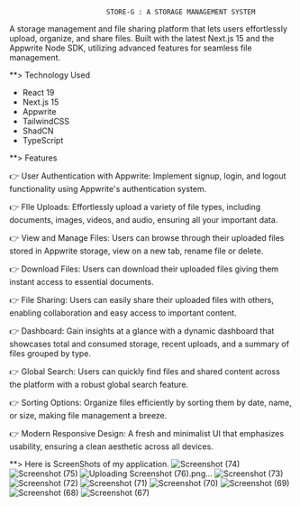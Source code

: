                             STORE-G : A STORAGE MANAGEMENT SYSTEM
A storage management and file sharing platform that lets users effortlessly upload, organize, and share files. Built with the latest Next.js 15 and the Appwrite Node SDK, utilizing advanced features for seamless file management.

**> Technology Used
- React 19
- Next.js 15
- Appwrite
- TailwindCSS
- ShadCN
- TypeScript

 **> Features
 
👉 User Authentication with Appwrite: Implement signup, login, and logout functionality using Appwrite's authentication system.

👉 FIle Uploads: Effortlessly upload a variety of file types, including documents, images, videos, and audio, ensuring all your important data.

👉 View and Manage Files: Users can browse through their uploaded files stored in Appwrite storage, view on a new tab, rename file or delete.

👉 Download Files: Users can download their uploaded files giving them instant access to essential documents.

👉 File Sharing: Users can easily share their uploaded files with others, enabling collaboration and easy access to important content.

👉 Dashboard: Gain insights at a glance with a dynamic dashboard that showcases total and consumed storage, recent uploads, and a summary of files grouped by type.

👉 Global Search: Users can quickly find files and shared content across the platform with a robust global search feature.

👉 Sorting Options: Organize files efficiently by sorting them by date, name, or size, making file management a breeze.

👉 Modern Responsive Design: A fresh and minimalist UI that emphasizes usability, ensuring a clean aesthetic across all devices.

**> Here is ScreenShots of my application.
![Screenshot (74)](https://github.com/user-attachments/assets/3eb0ef8a-049a-4339-90fe-6c3976c5cf4f)
![Screenshot (75)](https://github.com/user-attachments/assets/2e3ad433-4bd0-4346-aeb4-ea6b46c4ba79)
![Uploading Screenshot (76).png…]()
![Screenshot (73)](https://github.com/user-attachments/assets/fb5d6669-4aed-4391-a8e7-9bee450f5699)
![Screenshot (72)](https://github.com/user-attachments/assets/713ca46a-ba80-409d-91b7-eacbe229c34d)
![Screenshot (71)](https://github.com/user-attachments/assets/25430da7-0dad-4419-b655-0d29b8651fab)
![Screenshot (70)](https://github.com/user-attachments/assets/2ed80079-81ea-462d-a093-2cd1cc0f55e9)
![Screenshot (69)](https://github.com/user-attachments/assets/e47f14c7-f7a6-49b0-b48b-f762f84bd7a5)
![Screenshot (68)](https://github.com/user-attachments/assets/73b07864-0a92-45a7-a8c6-467e840349c4)
![Screenshot (67)](https://github.com/user-attachments/assets/2d4268ef-b9bd-41a3-8f53-f78fd5745639)
